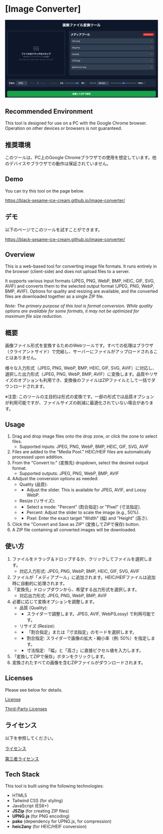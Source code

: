 # [Image Converter]
![image1](images/image-1.png)

## Recommended Environment
This tool is designed for use on a PC with the Google Chrome browser. Operation on other devices or browsers is not guaranteed.

## 推奨環境
このツールは、PC上のGoogle Chromeブラウザでの使用を想定しています。他のデバイスやブラウザでの動作は保証されていません。

## Demo
You can try this tool on the page below.

https://black-sesame-ice-cream.github.io/image-converter/

## デモ
以下のページでこのツールを試すことができます。

https://black-sesame-ice-cream.github.io/image-converter/

## Overview
This is a web-based tool for converting image file formats. It runs entirely in the browser (client-side) and does not upload files to a server.

It supports various input formats (JPEG, PNG, WebP, BMP, HEIC, GIF, SVG, AVIF) and converts them to the selected output format (JPEG, PNG, WebP, BMP, AVIF). Options for quality and resizing are available, and the converted files are downloaded together as a single ZIP file.

*Note: The primary purpose of this tool is format conversion. While quality options are available for some formats, it may not be optimized for maximum file size reduction.*

## 概要
画像ファイル形式を変換するためのWebツールです。すべての処理はブラウザ（クライアントサイド）で完結し、サーバーにファイルがアップロードされることはありません。

様々な入力形式（JPEG, PNG, WebP, BMP, HEIC, GIF, SVG, AVIF）に対応し、選択した出力形式（JPEG, PNG, WebP, BMP, AVIF）に変換します。品質やリサイズのオプションも利用でき、変換後のファイルはZIPファイルとして一括でダウンロードされます。

※注意: このツールの主目的は形式の変換です。一部の形式では品質オプションが利用可能ですが、ファイルサイズの削減に最適化されていない場合があります。

## Usage
1.  Drag and drop image files onto the drop zone, or click the zone to select files.
    - Supported inputs: JPEG, PNG, WebP, BMP, HEIC, GIF, SVG, AVIF
2.  Files are added to the "Media Pool." HEIC/HEIF files are automatically processed upon addition.
3.  From the "Convert to:" (変換先) dropdown, select the desired output format.
    - Supported outputs: JPEG, PNG, WebP, BMP, AVIF
4.  AAdjust the conversion options as needed:
    - Quality (品質):
    - - Adjust the slider. This is available for JPEG, AVIF, and Lossy WebP.
    - Resize (リサイズ):
    - - Select a mode: "Percent" (割合指定) or "Pixel" (寸法指定).
    - - Percent: Adjust the slider to scale the image (e.g., 50%).
    - - Pixel: Enter the exact target "Width" (幅) and "Height" (高さ). 
5.  Click the "Convert and Save as ZIP" (変換してZIPで保存) button.
6.  A ZIP file containing all converted images will be downloaded.

## 使い方
1.  ファイルをドラッグ＆ドロップするか、クリックしてファイルを選択します。
    - 対応入力形式: JPEG, PNG, WebP, BMP, HEIC, GIF, SVG, AVIF
2.  ファイルが「メディアプール」に追加されます。HEIC/HEIFファイルは追加時に自動的に処理されます。
3.  「変換先」ドロップダウンから、希望する出力形式を選択します。
    - 対応出力形式: JPEG, PNG, WebP, BMP, AVIF
4.  必要に応じて変換オプションを調整します。
    - 品質 (Quality):
    - - スライダーで調整します。JPEG, AVIF, WebP(Lossy) で利用可能です。
    - リサイズ (Resize):
    - - 「割合指定」または「寸法指定」のモードを選択します。
    - - 割合指定: スライダーで画像の拡大・縮小率（例: 50%）を指定します。
    - - 寸法指定: 「幅」と「高さ」に直接ピクセル値を入力します。
5.  「変換してZIPで保存」ボタンをクリックします。
6.  変換されたすべての画像を含むZIPファイルがダウンロードされます。

## Licenses
Please see below for details.

[License](LICENSE/)

[Third-Party Licenses](THIRD-PARTY-LICENSES.txt/)

## ライセンス
以下を参照してください。

[ライセンス](LICENSE/)

[第三者ライセンス](THIRD-PARTY-LICENSES.txt/)

## Tech Stack
This tool is built using the following technologies:
- HTML5
- Tailwind CSS (for styling)
- JavaScript (ES6+)
- **JSZip** (for creating ZIP files)
- **UPNG.js** (for PNG encoding)
- **pako** (dependency for UPNG.js, for compression)
- **heic2any** (for HEIC/HEIF conversion)